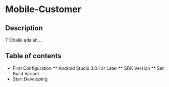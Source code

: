 # Mobile-Customer

## Description
T'Challo adalah....


## Table of contents
* First Configuration
  ** Android Studio 3.0.1 or Later
  ** SDK Version
  ** Set Build Variant
* Start Developing
